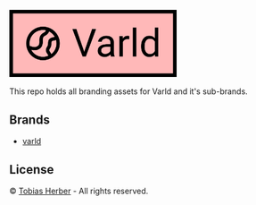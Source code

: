 <p>
  <img width="300px" src="https://github.com/varld/branding/blob/master/varld/Pink%20textmark.svg" />
</p>

This repo holds all branding assets for Varld and it's sub-brands.

## Brands

- [varld](/varld)

## License

© [Tobias Herber](http://tobihrbr.com) - All rights reserved.
